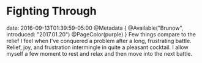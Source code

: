 # Fighting Through
date: 2016-09-13T01:39:59-05:00
@Metadata {
  @Available("Brunow", introduced: "2017.01.20")
  @PageColor(purple)
}
Few things compare to the relief I feel when I've conquered a problem after a long, frustrating battle. Relief, joy, and frustration intermingle in quite a pleasant cocktail. I allow myself a few moment to rest and relax and then move into the next battle.
